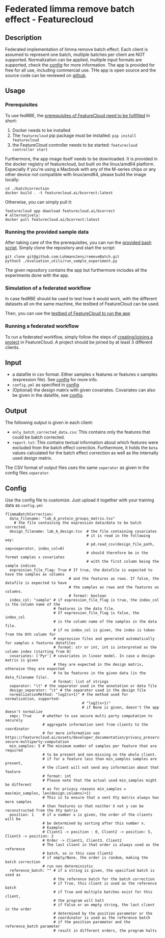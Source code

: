 # Federated limma remove batch effect - Featurecloud
## Description
Federated implementation of limma remove batch effect. Each client is assumed to 
represent one batch, multiple batches per client are NOT supported. 
Normalization can be applied, multiple input formats are supported, 
check the [config](#config) for more information.
The app is provided for free for all use, including commercial use. THe app is open source 
and the source code can be reviewed on [github](https://github.com/Freddsle/removeBatch/tree/main/batchcorrection).

## Usage
### Prerequisites
To use fedRBE, the [prerequisites of FeatureCloud need to be fullfilled](https://featurecloud.ai/developers)
In short:
1. Docker needs to be installed
1. The `featurecloud` pip package must be installed: `pip install featurecloud`
1. the FeatureCloud controller needs to be started: `featurecloud controller start`

Furthermore, the app image itself needs to be downloaded. It is provided in the
docker registry of featurecloud, but built on the linux/amd64 platform.
Especially if you're using a Macbook with any of the M-series chips or any other device
not compatible with linux/amd64, please build the image locally:
```
cd ./batchcorrection
docker build . -t featurecloud.ai/bcorrect:latest
```
Otherwise, you can simply pull it:
``` 
featurecloud app download featurecloud.ai/bcorrect
# alternatively:
docker pull featurecloud.ai/bcorrect:latest
```

### Running the provided sample data
After taking care of the the prerequisites, you can run the 
[provided bash script](https://github.com/Freddsle/removeBatch/blob/main/evaluation_utils/run_sample_experiment.py).
Simply clone the repository and start the script:
```
git clone git@github.com:LohmannJens/removeBatch.git
python3 ./evaluation_utils/run_sample_experiment.py
```
The given repository contains the app but furthermore includes all the experiments
done with the app.

### Simulation of a federated workflow
In case fedRBE should be used to test how it would work, with the different
datasets all on the same machine, the testbed of FeatureCloud can be used.

Then, you can use the [testbed of FeatureCloud to run the app](https://featurecloud.ai/development/test)

### Running a federated workflow
To run a federated workflow, simply follow the steps of [creating/joining a project](https://featurecloud.ai/projects)
in FeatureCloud. A project should be joined by at least 3 different clients.


## Input
- a datafile in csv format. Either samples x features or features x samples (expression file). See [config](#config) for more info.
- `config.yml` as specified in [config](#config)
- (Optional) the design matrix with given covariates. Covariates can also be given in the datafile, see [config](#config). 

## Output
The following output is given in each client:
- `only_batch_corrected_data.csv`: This contains only the features that could be batch corrected. 
- `report.txt`: This contains textual information about which features were excluded from the batch effect corection.
Furthermore, it holds the `beta` values calculated for the batch effect correction as well as the internally used design matrix.

The CSV format of output files uses the same `seperator` as given in the config files `seperator`.



## Config
Use the config file to customize. Just upload it together with your training data as `config.yml`
```
flimmaBatchCorrection:
  data_filename: "lab_A_protein_groups_matrix.tsv" 
    # the file containing the expression data/data to be batch corrected. 
  design_filename: lab_A_design.tsv  # the file containing covariates
                                     # it is read in the following way:
                                     # pd.read_csv(design_file_path, sep=seperator, index_col=0)
                                     # should therefore be in the format samples x covariates
                                     # with the first column being the sample indices
  expression_file_flag: True # If true, the datafile is expected to have the samples as columns
                             # and the features as rows. If false, the datafile is expected to have
                             # the samples as rows and the features as columns.
                             # format: boolean
  index_col: "sample" # if expression_file_flag is true, the index_col is the column name of the
                      # features in the data file. 
                      # If expression_file_flag is false, the index_col
                      # is the column name of the samples in the data file.
                      # if no index_col is given, the index is taken from the 0th column for
                      # expression files and generated automatically for samples x features datafiles
                      # format: str or int, int is interpreted as the column index (starting from 0)
  covariates: ['Pyr'] # covariates in linear model. In case a design matrix is given
                      # they are expected in the design matrix, otherwise they are expected 
                      # to be features in the given data (in the data_filename file).
                      # format: list of strings
  separator: "\t" # the separator used in the annotation or data file
  design_separator: "\t" # the separator used in the design file
  normalizationMethod: "log2(x+1)" # the method used for normalization, supported:
                                   # "log2(x+1)"
                                   # if None is given, doesn't the app doesn't normalize
  smpc: True     # whether to use secure multi party computation to securely
                 # aggregate information sent from clients to the coordinator
                 # for more information see https://featurecloud.ai/assets/developer_documentation/privacy_preserving_techniques.html#smpc-secure-multiparty-computation
  min_samples: 5 # The minimum number of samples per feature that are required
                 # to be present and non-missing on the whole client.
                 # if for a feature less than min_samples samples are present,
                 # the client will not send any information about that feature
                 # format: int
                 # Please note that the actual used min_samples might be different
                 # as for privacy reasons min_samples = max(min_samples, len(design.columns)+1)
                 # This is to ensure that a sent Xty matrix always has more samples
                 # than features so that neither X not y can be reconstructed from the Xty matrix
  position: 1    # if a number x is given, the order of the clients will be
                 # be determined by sorting after this number x. 
                 # Example:
                 # Client1 -> position : 0, Client2 -> position: 5, Client3 -> position: 2
                 # Order -> Client1, Client3, Client2
                 # The last client in that order is always used as the reference
                 # batch, so in this case Client2
                 # if empty/None, the order is random, making the batch correction
                 # run non deterministic
  reference_batch: "" # if a string is given, the specified batch is used as
                      # the reference batch for the batch correction
                      # if True, this client is used as the reference batch
                      # if True and multiple batches exist for this client,
                      # the program will halt
                      # if False or an empty string, the last client in the order
                      # determined by the position parameter or the
                      # coordinator is used as the reference batch
                      # if the position parameter and the reference_batch parameter
                      # result in different orders, the program halts
